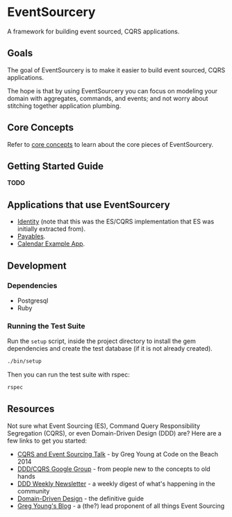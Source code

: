 # EventSourcery

A framework for building event sourced, CQRS applications.

## Goals

The goal of EventSourcery is to make it easier to build event sourced, CQRS applications.

The hope is that by using EventSourcery you can focus on modeling your domain with aggregates, commands, and events; and not worry about stitching together application plumbing.

## Core Concepts

Refer to [core concepts](./docs/core-concepts.md) to learn about the core pieces of EventSourcery.

## Getting Started Guide

**TODO**

## Applications that use EventSourcery

- [Identity](https://github.com/envato/identity) (note that this was the ES/CQRS implementation that ES was initially extracted from).
- [Payables](https://github.com/envato/payables).
- [Calendar Example App](https://github.com/envato/calendar-es-example).

## Development

### Dependencies

- Postgresql
- Ruby

### Running the Test Suite

Run the `setup` script, inside the project directory to install the gem dependencies and create the test database (if it is not already created).
```bash
./bin/setup
```

Then you can run the test suite with rspec:
```bash
rspec
```

## Resources

Not sure what Event Sourcing (ES), Command Query Responsibility Segregation (CQRS), or even Domain-Driven Design (DDD) are? Here are a few links to get you started:

* [CQRS and Event Sourcing Talk](https://www.youtube.com/watch?v=JHGkaShoyNs) - by Greg Young at Code on the Beach 2014
* [DDD/CQRS Google Group](https://groups.google.com/forum/#!forum/dddcqrs) - from people new to the concepts to old hands
* [DDD Weekly Newsletter](https://buildplease.com/pages/dddweekly/) - a weekly digest of what's happening in the community
* [Domain-Driven Design](https://www.amazon.com/Domain-Driven-Design-Tackling-Complexity-Software/dp/0321125215) - the definitive guide
* [Greg Young's Blog](https://goodenoughsoftware.net) - a (the?) lead proponent of all things Event Sourcing
